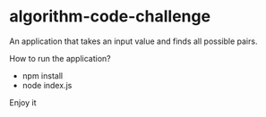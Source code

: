 # algorithm-code-challenge

An application that takes an input value and finds all possible pairs.

How to run the application?
- npm install
- node index.js

Enjoy it
